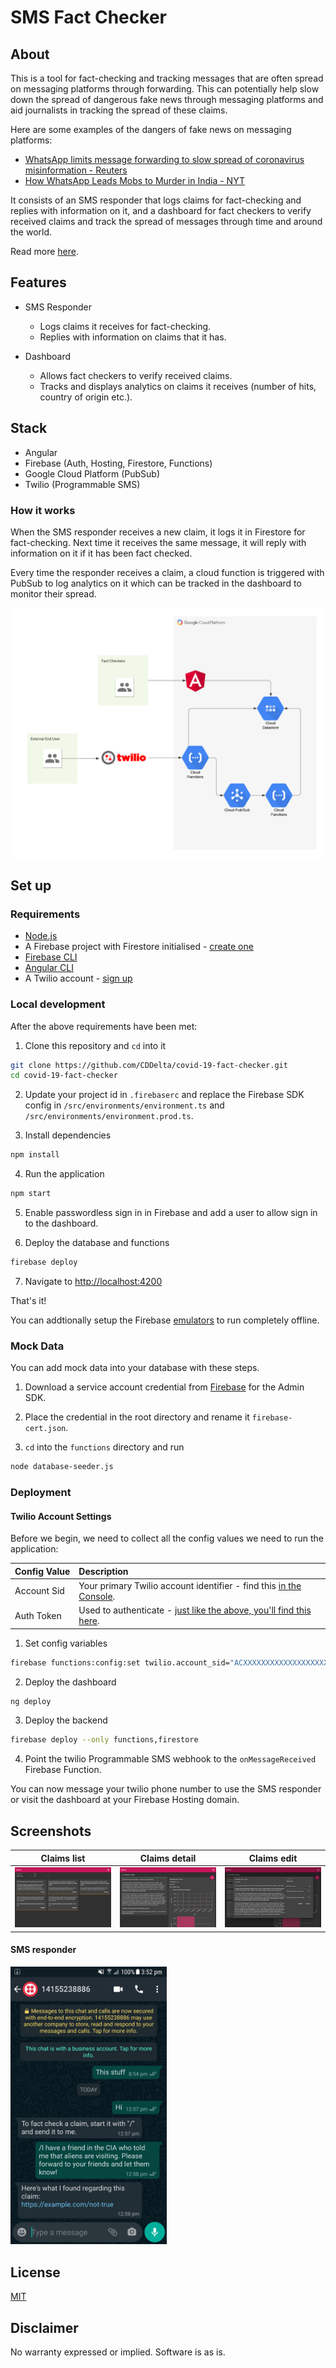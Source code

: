 # SMS Fact Checker

## About

This is a tool for fact-checking and tracking messages that are often spread on messaging platforms through forwarding. This can potentially help slow down the spread of dangerous fake news through messaging platforms and aid journalists in tracking the spread of these claims.

Here are some examples of the dangers of fake news on messaging platforms:

- [WhatsApp limits message forwarding to slow spread of coronavirus misinformation - Reuters](https://www.reuters.com/article/us-health-coronavirus-whatsapp/whatsapp-limits-message-forwarding-to-slow-spread-of-coronavirus-misinformation-idUSKBN21P0YZ)
- [How WhatsApp Leads Mobs to Murder in India - NYT](https://www.nytimes.com/interactive/2018/07/18/technology/whatsapp-india-killings.html)

It consists of an SMS responder that logs claims for fact-checking and replies with information on it, and a dashboard for fact checkers to verify received claims and track the spread of messages through time and around the world.

Read more [here](https://dev.to/cddelta/fact-checking-sms-with-twilio-3dn2).

## Features

- SMS Responder

  - Logs claims it receives for fact-checking.
  - Replies with information on claims that it has.

- Dashboard
  - Allows fact checkers to verify received claims.
  - Tracks and displays analytics on claims it receives (number of hits, country of origin etc.).

## Stack

- Angular
- Firebase (Auth, Hosting, Firestore, Functions)
- Google Cloud Platform (PubSub)
- Twilio (Programmable SMS)

### How it works

When the SMS responder receives a new claim, it logs it in Firestore for fact-checking. Next time it receives the same message, it will reply with information on it if it has been fact checked.

Every time the responder receives a claim, a cloud function is triggered with PubSub to log analytics on it which can be tracked in the dashboard to monitor their spread.

![architecture diagram](./docs/assets/architecture_diagram.png)

## Set up

### Requirements

- [Node.js](https://nodejs.org/)
- A Firebase project with Firestore initialised - [create one](console.firebase.google.com/)
- [Firebase CLI](https://firebase.google.com/docs/cli?hl=vi)
- [Angular CLI](https://cli.angular.io/)
- A Twilio account - [sign up](https://www.twilio.com/try-twilio)

### Local development

After the above requirements have been met:

1. Clone this repository and `cd` into it

```bash
git clone https://github.com/CDDelta/covid-19-fact-checker.git
cd covid-19-fact-checker
```

2. Update your project id in `.firebaserc` and replace the Firebase SDK config in `/src/environments/environment.ts` and `/src/environments/environment.prod.ts`.

3. Install dependencies

```bash
npm install
```

4. Run the application

```bash
npm start
```

5. Enable passwordless sign in in Firebase and add a user to allow sign in to the dashboard.

6. Deploy the database and functions

```bash
firebase deploy
```

7. Navigate to [http://localhost:4200](http://localhost:4200)

That's it!

You can addtionally setup the Firebase [emulators](https://firebase.google.com/docs/rules/emulator-setup) to run completely offline.

### Mock Data

You can add mock data into your database with these steps.

1. Download a service account credential from [Firebase](https://console.firebase.google.com) for the Admin SDK.

2. Place the credential in the root directory and rename it `firebase-cert.json`.

3. `cd` into the `functions` directory and run

```bash
node database-seeder.js
```

### Deployment

#### Twilio Account Settings

Before we begin, we need to collect
all the config values we need to run the application:

| Config&nbsp;Value | Description                                                                                          |
| :---------------- | :--------------------------------------------------------------------------------------------------- |
| Account&nbsp;Sid  | Your primary Twilio account identifier - find this [in the Console](https://www.twilio.com/console). |
| Auth&nbsp;Token   | Used to authenticate - [just like the above, you'll find this here](https://www.twilio.com/console). |

1. Set config variables

```bash
firebase functions:config:set twilio.account_sid="ACXXXXXXXXXXXXXXXXXXXXXXXXXXXXXXXX" twilio.auth_token="your_auth_token"
```

2. Deploy the dashboard

```bash
ng deploy
```

3. Deploy the backend

```bash
firebase deploy --only functions,firestore
```

4. Point the twilio Programmable SMS webhook to the `onMessageReceived` Firebase Function.

You can now message your twilio phone number to use the SMS responder or visit the dashboard at your Firebase Hosting domain.

## Screenshots

Claims list                                     |  Claims detail                                   | Claims edit                                  |
:----------------------------------------------:|:------------------------------------------------:|:--------------------------------------------:|
![Claims list](/docs/assets/claims-master.png)  | ![Claims detail](/docs/assets/claims-detail.png) | ![Claims edit](/docs/assets/claims-edit.png) |

#### SMS responder
<img src="/docs/assets/sms-responder.jpeg" width="250">

## License

[MIT](http://www.opensource.org/licenses/mit-license.html)

## Disclaimer

No warranty expressed or implied. Software is as is.
